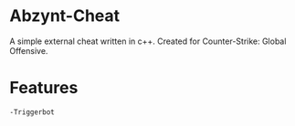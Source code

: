 # Abzynt-Cheat
A simple external cheat written in c++. Created for Counter-Strike: Global Offensive.

# Features
```
-Triggerbot
```
